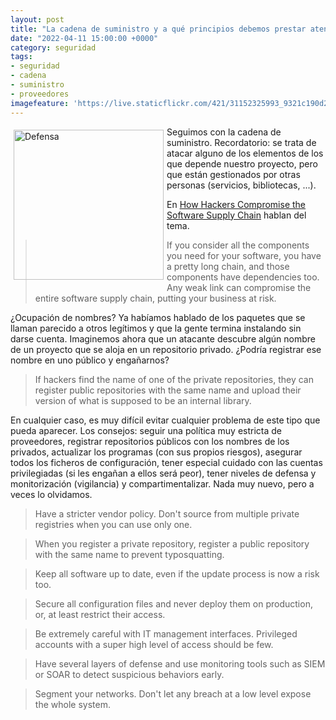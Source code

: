 ```yaml
---
layout: post
title: "La cadena de suministro y a qué principios debemos prestar atención"
date: "2022-04-11 15:00:00 +0000"
category: seguridad
tags:
- seguridad
- cadena
- suministro
- proveedores
imagefeature: 'https://live.staticflickr.com/421/31152325993_9321c190d2.jpg'
---
```

<a href="https://flickr.com/photos/fernand0/31152325993/" title="Defensa "><img src="https://live.staticflickr.com/421/31152325993_9321c190d2.jpg" alt="Defensa " width="240" style="float:left; margin:5px"></a>
Seguimos con la cadena de suministro. Recordatorio: se trata de atacar alguno de los elementos de los que depende nuestro proyecto, pero que están gestionados por otras personas (servicios, bibliotecas, ...).

En [How Hackers Compromise the Software Supply Chain](https://www.esecurityplanet.com/applications/how-hackers-compromise-the-software-supply-chain/) hablan del tema.

> If you consider all the components you need for your software, you have a
pretty long chain, and those components have dependencies too. Any weak link
can compromise the entire software supply chain, putting your business at
risk.

¿Ocupación de nombres?
Ya habíamos hablado de los paquetes que se llaman parecido a otros legítimos y que la gente termina instalando sin darse cuenta. Imaginemos ahora que un atacante descubre algún nombre de un proyecto que se aloja en un repositorio privado. ¿Podría registrar ese nombre en uno público y engañarnos?

> If hackers find the name of one of the private repositories, they can register
public repositories with the same name and upload their version of what is
supposed to be an internal library.

En cualquier caso, es muy difícil evitar cualquier problema de este tipo que pueda aparecer. Los consejos: seguir una política muy estricta de proveedores, registrar repositorios públicos con los nombres de los privados, actualizar los programas (con sus propios riesgos), asegurar todos los ficheros de configuración, tener especial cuidado con las cuentas privilegiadas (si les engañan a ellos será peor), tener niveles de defensa y monitorización (vigilancia) y compartimentalizar. 
Nada muy nuevo, pero a veces lo olvidamos.

> Have a stricter vendor policy. Don't source from multiple private registries when you can use only one.

> When you register a private repository, register a public repository with the same name to prevent typosquatting.

> Keep all software up to date, even if the update process is now a risk too.

> Secure all configuration files and never deploy them on production, or, at least restrict their access.

> Be extremely careful with IT management interfaces. Privileged accounts with a super high level of access should be few.

> Have several layers of defense and use monitoring tools such as SIEM or SOAR to detect suspicious behaviors early.

> Segment your networks. Don't let any breach at a low level expose the whole system.

